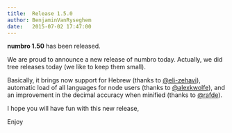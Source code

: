 ```yaml
---
title:  Release 1.5.0
author: BenjaminVanRyseghem
date:   2015-07-02 17:47:00
---
```


**numbro 1.50** has been released.

We are proud to announce a new release of numbro today.
Actually, we did tree releases today (we like to keep them small).

Basically, it brings now support for Hebrew (thanks to [@eli-zehavi](https://github.com/eli-zehavi)), automatic load of all languages for node users (thanks to [@alexkwolfe](https://github.com/alexkwolfe)), and an improvement in the decimal accuracy when minified (thanks to [@rafde](https://github.com/rafde)).

I hope you will have fun with this new release,

Enjoy <i class="fa fa-smile-o">